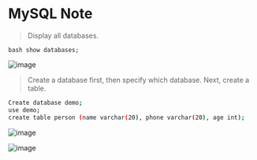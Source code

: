 # MySQL Note

> Display all databases.
 
```bash show databases; ```

![image](https://github.com/user-attachments/assets/104ba31a-17c5-49ca-b27d-f5414e0641e5)


> Create a database first, then specify which database. Next, create a table.

```bash
Create database demo;
use demo;
create table person (name varchar(20), phone varchar(20), age int);
```

![image](https://github.com/user-attachments/assets/34c1e8cb-b6a0-4aae-83cb-009b3d2d6a97)

![image](https://github.com/user-attachments/assets/e21cb20b-8051-4c09-98a0-c1622b04c843)



